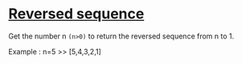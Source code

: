 # [Reversed sequence](https://www.codewars.com/kata/reversed-sequence "https://www.codewars.com/kata/5a00e05cc374cb34d100000d")

Get the number n ```(n>0)``` to return the reversed sequence from n to 1.

Example : n=5 >> [5,4,3,2,1]